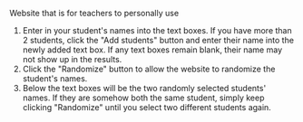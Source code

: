 Website that is for teachers to personally use 
1. Enter in your student's names into the text boxes. If you have more than 2 students, click the "Add students" button and enter their name into the newly added text box. If any text boxes remain blank, their name may not show up in the results.
2. Click the "Randomize" button to allow the website to randomize the student's names.
3. Below the text boxes will be the two randomly selected students' names. If they are somehow both the same student, simply keep clicking "Randomize" until you select two different students again.
